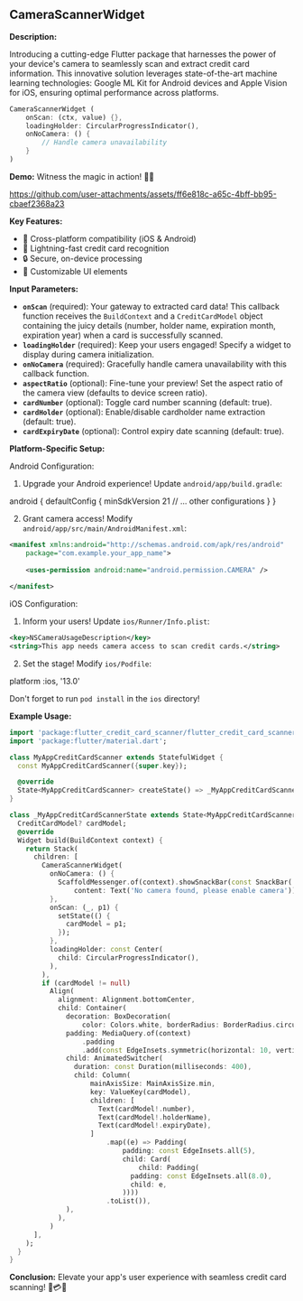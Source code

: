 ## CameraScannerWidget

**Description:**

Introducing a cutting-edge Flutter package that harnesses the power of your device's camera to seamlessly scan and extract credit card information. This innovative solution leverages state-of-the-art machine learning technologies: Google ML Kit for Android devices and Apple Vision for iOS, ensuring optimal performance across platforms.

```dart
CameraScannerWidget (
    onScan: (ctx, value) {},
    loadingHolder: CircularProgressIndicator(),
    onNoCamera: () {
        // Handle camera unavailability
    }
)
```

**Demo:**
Witness the magic in action! 🎥✨

https://github.com/user-attachments/assets/ff6e818c-a65c-4bff-bb95-cbaef2368a23

**Key Features:**
- 📱 Cross-platform compatibility (iOS & Android)
- 🚀 Lightning-fast credit card recognition
- 🔒 Secure, on-device processing
- 🎨 Customizable UI elements

**Input Parameters:**

* **`onScan`** (required): Your gateway to extracted card data! This callback function receives the `BuildContext` and a `CreditCardModel` object containing the juicy details (number, holder name, expiration month, expiration year) when a card is successfully scanned. 
* **`loadingHolder`** (required): Keep your users engaged! Specify a widget to display during camera initialization. 
* **`onNoCamera`** (required): Gracefully handle camera unavailability with this callback function.
* **`aspectRatio`** (optional): Fine-tune your preview! Set the aspect ratio of the camera view (defaults to device screen ratio).
* **`cardNumber`** (optional): Toggle card number scanning (default: true).
* **`cardHolder`** (optional): Enable/disable cardholder name extraction (default: true).
* **`cardExpiryDate`** (optional): Control expiry date scanning (default: true).

**Platform-Specific Setup:**

Android Configuration:
1. Upgrade your Android experience! Update `android/app/build.gradle`:

android {
    defaultConfig {
        minSdkVersion 21
        // ... other configurations
    }
}


2. Grant camera access! Modify `android/app/src/main/AndroidManifest.xml`:

```xml
<manifest xmlns:android="http://schemas.android.com/apk/res/android"
    package="com.example.your_app_name">
    
    <uses-permission android:name="android.permission.CAMERA" />
    
</manifest>
```

iOS Configuration:
1. Inform your users! Update `ios/Runner/Info.plist`:

```xml
<key>NSCameraUsageDescription</key>
<string>This app needs camera access to scan credit cards.</string>
```

2. Set the stage! Modify `ios/Podfile`:


platform :ios, '13.0'


Don't forget to run `pod install` in the `ios` directory!

**Example Usage:**

```dart
import 'package:flutter_credit_card_scanner/flutter_credit_card_scanner.dart';
import 'package:flutter/material.dart';

class MyAppCreditCardScanner extends StatefulWidget {
  const MyAppCreditCardScanner({super.key});

  @override
  State<MyAppCreditCardScanner> createState() => _MyAppCreditCardScannerState();
}

class _MyAppCreditCardScannerState extends State<MyAppCreditCardScanner> {
  CreditCardModel? cardModel;
  @override
  Widget build(BuildContext context) {
    return Stack(
      children: [
        CameraScannerWidget(
          onNoCamera: () {
            ScaffoldMessenger.of(context).showSnackBar(const SnackBar(
                content: Text('No camera found, please enable camera')));
          },
          onScan: (_, p1) {
            setState(() {
              cardModel = p1;
            });
          },
          loadingHolder: const Center(
            child: CircularProgressIndicator(),
          ),
        ),
        if (cardModel != null)
          Align(
            alignment: Alignment.bottomCenter,
            child: Container(
              decoration: BoxDecoration(
                  color: Colors.white, borderRadius: BorderRadius.circular(10)),
              padding: MediaQuery.of(context)
                  .padding
                  .add(const EdgeInsets.symmetric(horizontal: 10, vertical: 5)),
              child: AnimatedSwitcher(
                duration: const Duration(milliseconds: 400),
                child: Column(
                    mainAxisSize: MainAxisSize.min,
                    key: ValueKey(cardModel),
                    children: [
                      Text(cardModel!.number),
                      Text(cardModel!.holderName),
                      Text(cardModel!.expiryDate),
                    ]
                        .map((e) => Padding(
                            padding: const EdgeInsets.all(5),
                            child: Card(
                                child: Padding(
                              padding: const EdgeInsets.all(8.0),
                              child: e,
                            ))))
                        .toList()),
              ),
            ),
          )
      ],
    );
  }
}
```

**Conclusion:**
Elevate your app's user experience with seamless credit card scanning! 🚀💳✨
